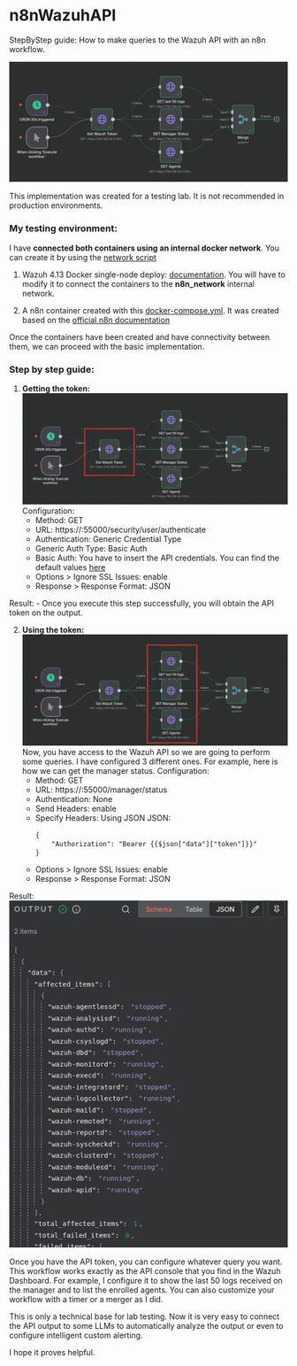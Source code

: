 # n8nWazuhAPI
StepByStep guide: How to make queries to the Wazuh API with an n8n workflow.

![Example Image](./Assets/workflow_view.png)

This implementation was created for a testing lab. It is not recommended in production environments.

### My testing environment:

I have **connected both containers using an internal docker network**. You can create it by using the [network script](./network_manage.sh)

1. Wazuh 4.13 Docker single-node deploy: [documentation](https://documentation.wazuh.com/current/deployment-options/docker/wazuh-container.html). You will have to modify it to connect the containers to the **n8n_network** internal network.

2. A n8n container created with this [docker-compose.yml](./docker-compose.yml). It was created based on the [official n8n documentation](https://docs.n8n.io/hosting/installation/docker/#starting-n8n)

Once the containers have been created and have connectivity between them, we can proceed with the basic implementation.

### Step by step guide:
1. **Getting the token:**
![Step 1](./Assets/step1.png)
Configuration:
    - Method: GET
    - URL: https://<manager ip in n8n_network>:55000/security/user/authenticate
    - Authentication: Generic Credential Type
    - Generic Auth Type: Basic Auth
    - Basic Auth: You have to insert the API credentials. You can find the default values [here](https://hub.docker.com/r/wazuh/wazuh-manager)
    - Options > Ignore SSL Issues: enable
    - Response > Response Format: JSON

Result:
    - Once you execute this step successfully, you will obtain the API token on the output.

2. **Using the token:**
![Step 2](./Assets/step2.png)
Now, you have access to the Wazuh API so we are going to perform some queries. I have configured 3 different ones. For example, here is how we can get the manager status.
Configuration:
    - Method: GET
    - URL: https://<manager ip in n8n_network>:55000/manager/status
    - Authentication: None
    - Send Headers: enable
    - Specify Headers: Using JSON
        JSON: 
        ```
        {
            "Authorization": "Bearer {{$json["data"]["token"]}}"
        }
        ```
    - Options > Ignore SSL Issues: enable
    - Response > Response Format: JSON

Result:
    ![Query Output](./Assets/queryOutput.png)


Once you have the API token, you can configure whatever query you want. This workflow works exactly as the API console that you find in the Wazuh Dashboard. For example, I configure it to show the last 50 logs received on the manager and to list the enrolled agents. You can also customize your workflow with a timer or a merger as I did.

This is only a technical base for lab testing. Now it is very easy to connect the API output to some LLMs to automatically analyze the output or even to configure intelligent custom alerting.

 I hope it proves helpful.